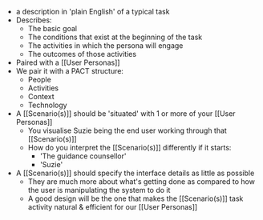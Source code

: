 - a description in 'plain English' of a typical task
- Describes:
	- The basic goal
	- The conditions that exist at the beginning of the task
	- The activities in which the persona will engage
	- The outcomes of those activities
- Paired with a [[User Personas]]
- We pair it with a PACT structure:
	- People
	- Activities
	- Context
	- Technology
- A [[Scenario(s)]] should be 'situated' with 1 or more of your [[User Personas]]
	- You visualise Suzie being the end user working through that [[Scenario(s)]]
	- How do you interpret the [[Scenario(s)]] differently if it starts:
		- 'The guidance counsellor'
		- 'Suzie'
- A [[Scenario(s)]] should specify the interface details as little as possible
	- They are much more about what's getting done as compared to how the user is manipulating the system to do it
	- A good design will be the one that makes the [[Scenario(s)]] task activity natural & efficient for our [[User Personas]]